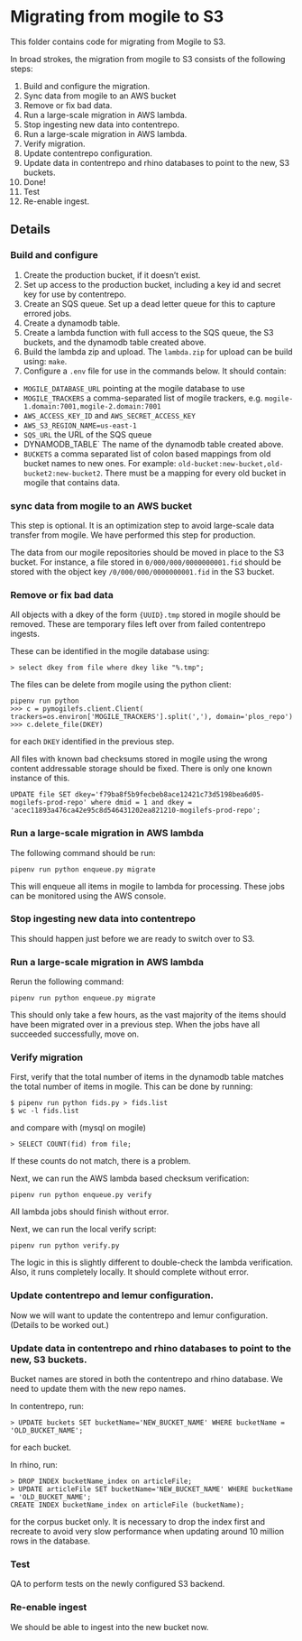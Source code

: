 # Migrating from mogile to S3

This folder contains code for migrating from Mogile to S3.

In broad strokes, the migration from mogile to S3 consists of the following steps:

1. Build and configure the migration.
1. Sync data from mogile to an AWS bucket
1. Remove or fix bad data.
1. Run a large-scale migration in AWS lambda.
1. Stop ingesting new data into contentrepo.
1. Run a large-scale migration in AWS lambda.
1. Verify migration.
1. Update contentrepo configuration.
1. Update data in contentrepo and rhino databases to point to the new, S3 buckets.
1. Done!
1. Test
1. Re-enable ingest.


## Details

### Build and configure

1. Create the production bucket, if it doesn’t exist.
1. Set up access to the production bucket, including a key id and secret key for use by contentrepo.
1. Create an SQS queue. Set up a dead letter queue for this to capture errored jobs.
1. Create a dynamodb table.
1. Create a lambda function with full access to the SQS queue, the S3 buckets, and the dynamodb table created above.
1. Build the lambda zip and upload. The `lambda.zip` for upload can be build using: `make`. 
1. Configure a `.env` file for use in the commands below. It should contain:
- `MOGILE_DATABASE_URL` pointing at the mogile database to use
- `MOGILE_TRACKERS` a comma-separated list of mogile trackers, e.g. `mogile-1.domain:7001,mogile-2.domain:7001`
- `AWS_ACCESS_KEY_ID` and `AWS_SECRET_ACCESS_KEY`
- `AWS_S3_REGION_NAME=us-east-1`
- `SQS_URL` the URL of the SQS queue
- DYNAMODB_TABLE` The name of the dynamodb table created above.
- `BUCKETS` a comma separated list of colon based mappings from old bucket names to new ones. For example: `old-bucket:new-bucket,old-bucket2:new-bucket2`. There must be a mapping for every old bucket in mogile that contains data.

### sync data from mogile to an AWS bucket

This step is optional. It is an optimization step to avoid large-scale data transfer from mogile. We have performed this step for production.

The data from our mogile repositories should be moved in place to the S3 bucket. For instance, a file stored in `0/000/000/0000000001.fid` should be stored with the object key `/0/000/000/0000000001.fid` in the S3 bucket.

### Remove or fix bad data

All objects with a dkey of the form `{UUID}.tmp` stored in mogile should be removed. These are temporary files left over from failed contentrepo ingests.

These can be identified in the mogile database using:
```
> select dkey from file where dkey like "%.tmp";
```

The files can be delete from mogile using the python client:
```
pipenv run python
>>> c = pymogilefs.client.Client( trackers=os.environ['MOGILE_TRACKERS'].split(','), domain='plos_repo')
>>> c.delete_file(DKEY)
```
for each `DKEY` identified in the previous step.

All files with known bad checksums stored in mogile using the wrong content addressable storage should be fixed. There is only one known instance of this.

```
UPDATE file SET dkey='f79ba8f5b9fecbeb8ace12421c73d5198bea6d05-mogilefs-prod-repo' where dmid = 1 and dkey = 'acec11893a476ca42e95c8d546431202ea821210-mogilefs-prod-repo';
```

### Run a large-scale migration in AWS lambda

The following command should be run:
```
pipenv run python enqueue.py migrate
```

This will enqueue all items in mogile to lambda for processing. These jobs can be monitored using the AWS console.

### Stop ingesting new data into contentrepo

This should happen just before we are ready to switch over to S3.

### Run a large-scale migration in AWS lambda

Rerun the following command:
```
pipenv run python enqueue.py migrate
```

This should only take a few hours, as the vast majority of the items should have been migrated over in a previous step. When the jobs have all succeeded successfully, move on.

### Verify migration

First, verify that the total number of items in the dynamodb table matches the total number of items in mogile. This can be done by running:

```
$ pipenv run python fids.py > fids.list
$ wc -l fids.list
```

and compare with (mysql on mogile)
```
> SELECT COUNT(fid) from file;
```

If these counts do not match, there is a problem.

Next, we can run the AWS lambda based checksum verification:
```
pipenv run python enqueue.py verify
```

All lambda jobs should finish without error.

Next, we can run the local verify script:

```
pipenv run python verify.py
```

The logic in this is slightly different to double-check the lambda verification. Also, it runs completely locally. It should complete without error.

### Update contentrepo and lemur configuration.

Now we will want to update the contentrepo and lemur configuration. (Details to be worked out.)

### Update data in contentrepo and rhino databases to point to the new, S3 buckets.

Bucket names are stored in both the contentrepo and rhino database. We need to update them with the new repo names.

In contentrepo, run:
```
> UPDATE buckets SET bucketName='NEW_BUCKET_NAME' WHERE bucketName = 'OLD_BUCKET_NAME';
```
for each bucket.

In rhino, run:

```
> DROP INDEX bucketName_index on articleFile;
> UPDATE articleFile SET bucketName='NEW_BUCKET_NAME' WHERE bucketName = 'OLD_BUCKET_NAME';
CREATE INDEX bucketName_index on articleFile (bucketName);
```

for the corpus bucket only. It is necessary to drop the index first and recreate to avoid very slow performance when updating around 10 million rows in the database.


### Test

QA to perform tests on the newly configured S3 backend.

### Re-enable ingest

We should be able to ingest into the new bucket now.

